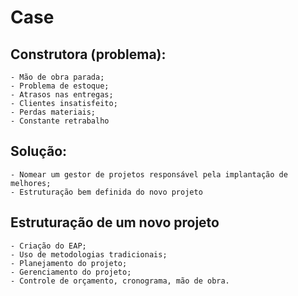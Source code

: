 # Case
## Construtora (problema):
    - Mão de obra parada;
    - Problema de estoque;
    - Atrasos nas entregas;
    - Clientes insatisfeito;
    - Perdas materiais;
    - Constante retrabalho
## Solução:
    - Nomear um gestor de projetos responsável pela implantação de melhores;
    - Estruturação bem definida do novo projeto
## Estruturação de um novo projeto 
    - Criação do EAP;
    - Uso de metodologias tradicionais;
    - Planejamento do projeto;
    - Gerenciamento do projeto;
    - Controle de orçamento, cronograma, mão de obra.